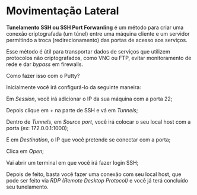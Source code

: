 # Movimentação Lateral

**Tunelamento SSH ou SSH Port Forwarding** é um método para criar uma conexão criptografada (um túnel) entre uma máquina cliente e um servidor permitindo a troca (redirecionamento) das portas de acesso aos serviços.

Esse método é útil para transportar dados de serviços que utilizem protocolos não criptografados, como VNC ou FTP, evitar monitoramento de rede e dar _bypass_ em firewalls.



Como fazer isso com o Putty?



Inicialmente você irá configurá-lo da seguinte maneira:



Em _Session_, você irá adicionar o IP da sua máquina com a porta 22;

Depois clique em + na parte de SSH e vá em _Tunnels_;

Dentro de _Tunnels_, em _Source port_, você irá colocar o seu local host com a porta (ex: 172.0.0.1:1000);

E em _Destination_, o IP que você pretende se conectar com a porta;

Clica em _Open_;

Vai abrir um terminal em que você irá fazer login SSH;

Depois de feito, basta você fazer uma conexão com seu local host, que pode ser feito via _RDP (Remote Desktop Protocol)_ e você já terá concluído seu tunelamento.&#x20;

